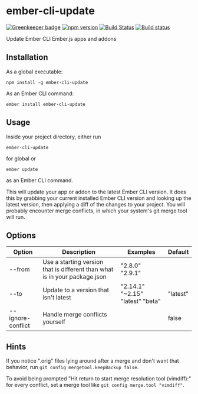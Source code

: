 # ember-cli-update

[![Greenkeeper badge](https://badges.greenkeeper.io/kellyselden/ember-cli-update.svg)](https://greenkeeper.io/)
[![npm version](https://badge.fury.io/js/ember-cli-update.svg)](https://badge.fury.io/js/ember-cli-update)
[![Build Status](https://travis-ci.org/kellyselden/ember-cli-update.svg?branch=master)](https://travis-ci.org/kellyselden/ember-cli-update)
[![Build status](https://ci.appveyor.com/api/projects/status/68qn3jkwcg4273v2/branch/master?svg=true)](https://ci.appveyor.com/project/kellyselden/ember-cli-update/branch/master)

Update Ember CLI Ember.js apps and addons

## Installation

As a global executable:

`npm install -g ember-cli-update`

As an Ember CLI command:

`ember install ember-cli-update`

## Usage

Inside your project directory, either run

`ember-cli-update`

for global or

`ember update`

as an Ember CLI command.

This will update your app or addon to the latest Ember CLI version. It does this by grabbing your current installed Ember CLI version and looking up the latest version, then applying a diff of the changes to your project. You will probably encounter merge conflicts, in which your system's git merge tool will run.

## Options

| Option | Description | Examples | Default |
|---|---|---|---|
| --from | Use a starting version that is different than what is in your package.json | "2.8.0" "2.9.1" | |
| --to | Update to a version that isn\'t latest | "2.14.1" "~2.15" "latest" "beta" | "latest" |
| --ignore-conflict | Handle merge conflicts yourself | | false |

## Hints

If you notice ".orig" files lying around after a merge and don't want that behavior, run `git config mergetool.keepBackup false`.

To avoid being prompted "Hit return to start merge resolution tool (vimdiff):" for every conflict, set a merge tool like `git config merge.tool "vimdiff"`.
